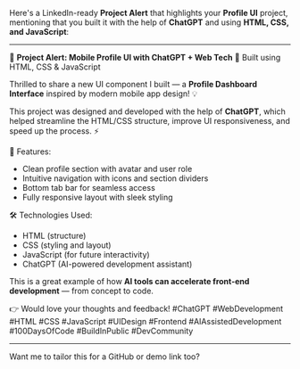 Here's a LinkedIn-ready **Project Alert** that highlights your **Profile UI** project, mentioning that you built it with the help of **ChatGPT** and using **HTML, CSS, and JavaScript**:

---

🚀 **Project Alert: Mobile Profile UI with ChatGPT + Web Tech**
📱 Built using HTML, CSS & JavaScript

Thrilled to share a new UI component I built — a **Profile Dashboard Interface** inspired by modern mobile app design! 💡

This project was designed and developed with the help of **ChatGPT**, which helped streamline the HTML/CSS structure, improve UI responsiveness, and speed up the process. ⚡

🎨 Features:

* Clean profile section with avatar and user role
* Intuitive navigation with icons and section dividers
* Bottom tab bar for seamless access
* Fully responsive layout with sleek styling

🛠️ Technologies Used:

* HTML (structure)
* CSS (styling and layout)
* JavaScript (for future interactivity)
* ChatGPT (AI-powered development assistant)

This is a great example of how **AI tools can accelerate front-end development** — from concept to code.

👉 Would love your thoughts and feedback!
\#ChatGPT #WebDevelopment #HTML #CSS #JavaScript #UIDesign #Frontend #AIAssistedDevelopment #100DaysOfCode #BuildInPublic #DevCommunity

---

Want me to tailor this for a GitHub or demo link too?
